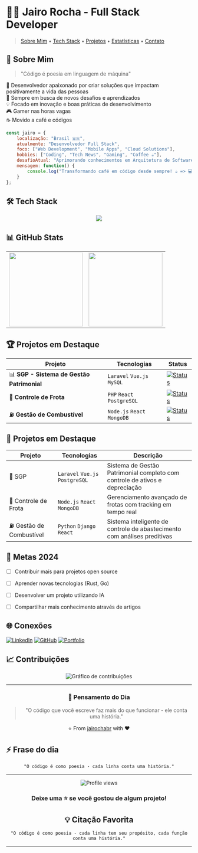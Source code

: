 # 👨‍💻 Jairo Rocha - Full Stack Developer

> [Sobre Mim](#-sobre-mim) • [Tech Stack](#%EF%B8%8F-tech-stack) • [Projetos](#-projetos-em-destaque) • [Estatísticas](#-github-stats) • [Contato](#-vamos-conectar)

## 🚀 Sobre Mim

> "Código é poesia em linguagem de máquina" 

🎯 Desenvolvedor apaixonado por criar soluções que impactam positivamente a vida das pessoas  
🌱 Sempre em busca de novos desafios e aprendizados  
💡 Focado em inovação e boas práticas de desenvolvimento  
🎮 Gamer nas horas vagas  
☕ Movido a café e códigos

```javascript
const jairo = {
    localização: "Brasil 🇧🇷",
    atualmente: "Desenvolvedor Full Stack",
    foco: ["Web Development", "Mobile Apps", "Cloud Solutions"],
    hobbies: ["Coding", "Tech News", "Gaming", "Coffee ☕"],
    desafioAtual: "Aprimorando conhecimentos em Arquitetura de Software",
    mensagem: function() {
        console.log("Transformando café em código desde sempre! ☕️ => 💻")
    }
};
```

## 🛠️ Tech Stack

<div align="center">

![](https://skillicons.dev/icons?i=js,html,css,php,python,react,vue,nodejs,laravel,aws,docker,git)

</div>

## 📊 GitHub Stats

<div align="center">

<table>
  <tr>
    <td>
      <img height="200em" src="https://github-readme-stats.vercel.app/api?username=jairochabr&show_icons=true&theme=tokyonight&include_all_commits=true&count_private=true"/>
    </td>
    <td>
      <img height="200em" src="https://github-readme-stats.vercel.app/api/top-langs/?username=jairochabr&layout=compact&langs_count=7&theme=tokyonight"/>
    </td>
  </tr>
</table>

</div>

## 🏆 Projetos em Destaque

<div align="center">

| Projeto | Tecnologias | Status |
|---------|-------------|---------|
| 📊 **SGP - Sistema de Gestão Patrimonial** | `Laravel` `Vue.js` `MySQL` | [![Status](https://img.shields.io/badge/Status-Produção-success)](#) |
| 🚗 **Controle de Frota** | `PHP` `React` `PostgreSQL` | [![Status](https://img.shields.io/badge/Status-Produção-success)](#) |
| ⛽ **Gestão de Combustível** | `Node.js` `React` `MongoDB` | [![Status](https://img.shields.io/badge/Status-Desenvolvimento-yellow)](#) |

</div>

## 🎯 Projetos em Destaque

<div align="center">
  
| Projeto | Tecnologias | Descrição |
|---------|-------------|-----------|
| 🏢 SGP | `Laravel` `Vue.js` `PostgreSQL` | Sistema de Gestão Patrimonial completo com controle de ativos e depreciação |
| 🚗 Controle de Frota | `Node.js` `React` `MongoDB` | Gerenciamento avançado de frotas com tracking em tempo real |
| ⛽ Gestão de Combustível | `Python` `Django` `React` | Sistema inteligente de controle de abastecimento com análises preditivas |

</div>

## 🎯 Metas 2024

- [ ] Contribuir mais para projetos open source
- [ ] Aprender novas tecnologias (Rust, Go)
- [ ] Desenvolver um projeto utilizando IA
- [ ] Compartilhar mais conhecimento através de artigos


## 🌐 Conexões

[![LinkedIn](https://img.shields.io/badge/LinkedIn-0077B5?style=for-the-badge&logo=linkedin&logoColor=white)](https://www.linkedin.com/in/jairo-chabaribery/)
[![GitHub](https://img.shields.io/badge/GitHub-100000?style=for-the-badge&logo=github&logoColor=white)](https://github.com/jairochabr)
[![Portfolio](https://img.shields.io/badge/Portfolio-FF5722?style=for-the-badge&logo=todoist&logoColor=white)](https://jairochabr.github.io/)

## 📈 Contribuições

<div align="center">
  <img src="/api/placeholder/800/120" alt="Gráfico de contribuições" />
</div>

---

<div align="center">
  
### 💭 Pensamento do Dia

> "O código que você escreve faz mais do que funcionar - ele conta uma história."

⭐️ From [jairochabr](https://github.com/jairochabr) with ❤️
  
</div>



## ⚡ Frase do dia

<div align="center">

```
"O código é como poesia - cada linha conta uma história."
```

</div>

---

<div align="center">
  <img src="https://komarev.com/ghpvc/?username=jairochabr&color=blueviolet" alt="Profile views"/>
  
  ### Deixe uma ⭐️ se você gostou de algum projeto!


  ## 💡 Citação Favorita

<div align="center">

```ascii
"O código é como poesia - cada linha tem seu propósito, cada função conta uma história."
```

</div>

---

